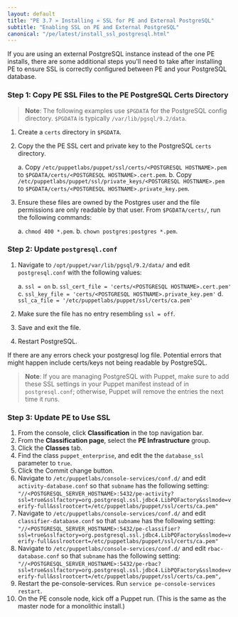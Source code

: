 ```yaml
---
layout: default
title: "PE 3.7 » Installing » SSL for PE and External PostgreSQL"
subtitle: "Enabling SSL on PE and External PostgreSQL"
canonical: "/pe/latest/install_ssl_postgresql.html"
---
```



If you are using an external PostgreSQL instance instead of the one PE installs, there are some additional steps you'll need to take after installing PE to ensure SSL is correctly configured between PE and your PostgreSQL database.  

### Step 1: Copy PE SSL Files to the PE PostgreSQL Certs Directory

>**Note**: The following examples use `$PGDATA` for the PostgreSQL config directory. `$PGDATA` is typically `/var/lib/pgsql/9.2/data`.

1. Create a `certs` directory in `$PGDATA`.
2. Copy the the PE SSL cert and private key to the PostgreSQL `certs` directory.

   a. Copy `/etc/puppetlabs/puppet/ssl/certs/<POSTGRESQL HOSTNAME>.pem` to `$PGDATA/certs/<POSTGRESQL HOSTNAME>.cert.pem`.
   b. Copy `/etc/puppetlabs/puppet/ssl/private_keys/<POSTGRESQL HOSTNAME>.pem` to `$PGDATA/certs/<POSTGRESQL HOSTNAME>.private_key.pem`.
   
3. Ensure these files are owned by the Postgres user and the file permissions are only readable by that user. From `$PGDATA/certs/`, run the following commands:

   a. `chmod 400 *.pem`.
   b. `chown postgres:postgres *.pem`. 


### Step 2: Update `postgresql.conf`

1. Navigate to `/opt/puppet/var/lib/pgsql/9.2/data/` and edit `postgresql.conf` with the following values:

   a. `ssl = on`
   b. `ssl_cert_file = 'certs/<POSTGRESQL HOSTNAME>.cert.pem'`
   c. `ssl_key_file = 'certs/<POSTGRESQL HOSTNAME>.private_key.pem'`
   d. `ssl_ca_file = '/etc/puppetlabs/puppet/ssl/certs/ca.pem'`   


2. Make sure the file has no entry resembling `ssl = off`.
3. Save and exit the file. 
4. Restart PostgreSQL. 

If there are any errors check your postgresql log file. Potential errors that might happen include certs/keys not being readable by PostgreSQL.

>**Note**: If you are managing PostgreSQL with Puppet, make sure to add these SSL settings in your Puppet manifest instead of in `postgresql.conf`; otherwise, Puppet will remove the entries the next time it runs.

### Step 3: Update PE to Use SSL

1. From the console, click __Classification__ in the top navigation bar.
2. From the __Classification page__, select the __PE Infrastructure__ group.
3. Click the __Classes__ tab. 
3. Find the class `puppet_enterprise`, and edit the the `database_ssl` parameter to `true`.
4. Click the Commit change button. 
5. Navigate to `/etc/puppetlabs/console-services/conf.d/` and edit `activity-database.conf` so that `subname` has the following setting: `"//<POSTGRESQL_SERVER_HOSTNAME>:5432/pe-activity?ssl=true&sslfactory=org.postgresql.ssl.jdbc4.LibPQFactory&sslmode=verify-full&sslrootcert=/etc/puppetlabs/puppet/ssl/certs/ca.pem"`
6. Navigate to `/etc/puppetlabs/console-services/conf.d/` and edit `classifier-database.conf` so that `subname` has the following setting: `"//<POSTGRESQL_SERVER_HOSTNAME>:5432/pe-classifier?ssl=true&sslfactory=org.postgresql.ssl.jdbc4.LibPQFactory&sslmode=verify-full&sslrootcert=/etc/puppetlabs/puppet/ssl/certs/ca.pem"`
7. Navigate to `/etc/puppetlabs/console-services/conf.d/` and edit `rbac-database.conf` so that `subname` has the following setting: `"//<POSTGRESQL_SERVER_HOSTNAME>:5432/pe-rbac?ssl=true&sslfactory=org.postgresql.ssl.jdbc4.LibPQFactory&sslmode=verify-full&sslrootcert=/etc/puppetlabs/puppet/ssl/certs/ca.pem",` 
8. Restart the pe-console-services. Run `service pe-console-services restart`.
9. On the PE console node, kick off a Puppet run. (This is the same as the master node for a monolithic install.)
